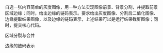 自选一张内容简单的灰度图像，用一种方法实现图像前景、背景分割，并提取前景区域边缘；同时，给出边缘的链码表示。要求给出灰度图像、分割后二值化图像、边缘提取结果图像，以及边缘的链码表示，上述结果可以是运行结果截屏图像；同时，提交核心代码。



区域分裂与合并

边缘的链码表示